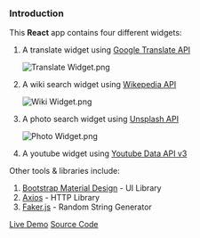 ### Introduction

This **React** app contains four different widgets:

1. A translate widget using [Google Translate API](https://cloud.google.com/translate)

   ![Translate Widget.png](https://i.loli.net/2020/08/05/LyblAxXJoU2taBh.png)

2. A wiki search widget using [Wikepedia API](https://www.mediawiki.org/wiki/API:Main_page)

   ![Wiki Widget.png](https://i.loli.net/2020/08/05/iLCZd4Tpsx61v7Y.png)

3. A photo search widget using [Unsplash API](https://unsplash.com/developers)

   ![Photo Widget.png](https://i.loli.net/2020/08/05/37iXTd9qkC6JEw4.png)

4. A youtube widget using [Youtube Data API v3](https://developers.google.com/youtube/v3)

Other tools & libraries include:

1. [Bootstrap Material Design](https://fezvrasta.github.io/bootstrap-material-design/) - UI Library
2. [Axios](https://github.com/axios/axios) - HTTP Library
3. [Faker.js](https://www.npmjs.com/package/faker) - Random String Generator

[Live Demo](https://react-api-s-widgets.vercel.app)
[Source Code](https://github.com/fssongwei/React-APIs-Widgets)
